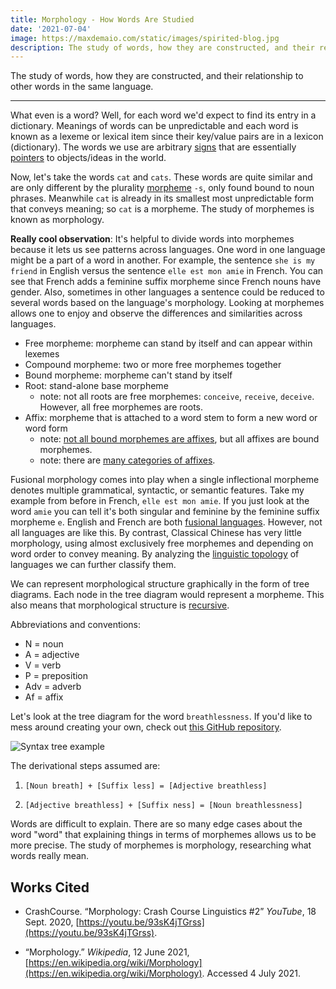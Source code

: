 ```yaml
---
title: Morphology - How Words Are Studied
date: '2021-07-04'
image: https://maxdemaio.com/static/images/spirited-blog.jpg
description: The study of words, how they are constructed, and their relationship to other words in the same language.
---
```


The study of words, how they are constructed, and their relationship to other words in the same language.

---

What even is a word? Well, for each word we'd expect to find its entry in a dictionary. Meanings of words can be unpredictable and each word is known as a lexeme or lexical item since their key/value pairs are in a lexicon (dictionary). The words we use are arbitrary [signs](<https://en.wikipedia.org/wiki/Sign_(semiotics)>) that are essentially [pointers](<https://en.wikipedia.org/wiki/Pointer_(computer_programming)>) to objects/ideas in the world.

Now, let's take the words `cat` and `cats`. These words are quite similar and are only different by the plurality [morpheme](https://en.wikipedia.org/wiki/Morpheme) `-s`, only found bound to noun phrases. Meanwhile `cat` is already in its smallest most unpredictable form that conveys meaning; so `cat` is a morpheme. The study of morphemes is known as morphology.

**Really cool observation**: It's helpful to divide words into morphemes because it lets us see patterns across languages. One word in one language might be a part of a word in another. For example, the sentence `she is my friend` in English versus the sentence `elle est mon amie` in French. You can see that French adds a feminine suffix morpheme since French nouns have gender. Also, sometimes in other languages a sentence could be reduced to several words based on the language's morphology. Looking at morphemes allows one to enjoy and observe the differences and similarities across languages.

- Free morpheme: morpheme can stand by itself and can appear within lexemes
- Compound morpheme: two or more free morphemes together
- Bound morpheme: morpheme can't stand by itself
- Root: stand-alone base morpheme
  - note: not all roots are free morphemes: `conceive`, `receive`, `deceive`. However, all free morphemes are roots.
- Affix: morpheme that is attached to a word stem to form a new word or word form
  - note: [not all bound morphemes are affixes](https://en.wikipedia.org/wiki/Cranberry_morpheme), but all affixes are bound morphemes.
  - note: there are [many categories of affixes](https://en.wikipedia.org/wiki/Affix).

Fusional morphology comes into play when a single inflectional morpheme denotes multiple grammatical, syntactic, or semantic features. Take my example from before in French, `elle est mon amie`. If you just look at the word `amie` you can tell it's both singular and feminine by the feminine suffix morpheme `e`. English and French are both [fusional languages](https://en.wikipedia.org/wiki/Fusional_language). However, not all languages are like this. By contrast, Classical Chinese has very little morphology, using almost exclusively free morphemes and depending on word order to convey meaning. By analyzing the [linguistic topology](https://en.wikipedia.org/wiki/Linguistic_typology) of languages we can further classify them.

We can represent morphological structure graphically in the form of tree diagrams. Each node in the tree diagram would represent a morpheme. This also means that morphological structure is [recursive](https://en.wikipedia.org/wiki/Recursion).

Abbreviations and conventions:

- N = noun
- A = adjective
- V = verb
- P = preposition
- Adv = adverb
- Af = affix

Let's look at the tree diagram for the word `breathlessness`. If you'd like to mess around creating your own, check out [this GitHub repository](https://github.com/maxdemaio/jssyntaxtree).

![Syntax tree example](/static/images/morphology/syntax_tree.png)

The derivational steps assumed are:

1. `[Noun breath] + [Suffix less] = [Adjective breathless]`

2. `[Adjective breathless] + [Suffix ness] = [Noun breathlessness]`

Words are difficult to explain. There are so many edge cases about the word "word" that explaining things in terms of morphemes allows us to be more precise. The study of morphemes is morphology, researching what words really mean.

## Works Cited

- CrashCourse. “Morphology: Crash Course Linguistics #2” _YouTube_, 18 Sept. 2020, [https://youtu.be/93sK4jTGrss](https://youtu.be/93sK4jTGrss).

- “Morphology.” _Wikipedia_, 12 June 2021, [https://en.wikipedia.org/wiki/Morphology](https://en.wikipedia.org/wiki/Morphology). Accessed 4 July 2021.
